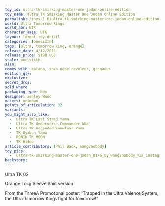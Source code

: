 ```yaml
---
toy_id: ultra-tk-smirking-master-one-jodan-online-edition
toy_name: Ultra TK Smirking Master One Jodan Online Edition
permalink: /toys-1-6/ultra-tk-smirking-master-one-jodan-online-edition.html
world: Ultra Tomorrow Kings
world_abr: UTK
character_base: UTK
layout: layout-toy-detail
categories: [onesixth]
tags: [ultra, tomorrow king, orange]
release_date: 4/12/2019
release_price: $190 USD
scale: one sixth
size: 
comes_with: katana, snub nose revolver, grenades
edition_qty: 
exclusive: 
secret_drop:
sold_where: 
packaging_type: box
designer: Ashley Wood
makers: unknown
points_of_articulation: 32
variants: 
you_might_also_like:
  -  Ultra TK Last Stand Yama
  -  Ultra TK Underverse Commander Aka
  -  Ultra TK Ascended Snowfear Yama
  -  TK Oyabun Yama
  -  RONIN TK MOON
  -  TK Hideo  
article_contributors: [Phil Back, wang2nobody]
toy_pics:
  -  ultra-tk-smirking-master-one-jodan_01-6_by_wang2nobody_via_instagram.jpg
backstory: 
---
```

Ultra TK 02

Orange Long Sleeve Shirt version

From the ThreeA Promotional poster:
"Trapped in the Ultra Valence System, the Ultra Tomorrow Kings fight for tomorrow!"